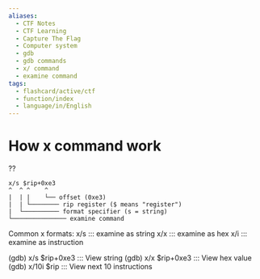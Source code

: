 ```yaml
---
aliases:
  - CTF Notes
  - CTF Learning
  - Capture The Flag
  - Computer system
  - gdb
  - gdb commands
  - x/ command
  - examine command
tags:
  - flashcard/active/ctf
  - function/index
  - language/in/English
---
```


# How x command work  
??  
```
x/s $rip+0xe3
^  ^ ^    ^
|  | |    └── offset (0xe3)
|  | └──────── rip register ($ means "register")
|  └────────── format specifier (s = string)
└─────────────── examine command
```

Common x formats:
x/s ::: examine as string
x/x ::: examine as hex
x/i ::: examine as instruction <!--SR:!2024-12-02,1,230!2000-01-01,1,250-->


(gdb) x/s $rip+0xe3    ::: View string
(gdb) x/x $rip+0xe3    ::: View hex value <!--SR:!2024-12-02,1,230!2000-01-01,1,250-->
(gdb) x/10i $rip       ::: View next 10 instructions